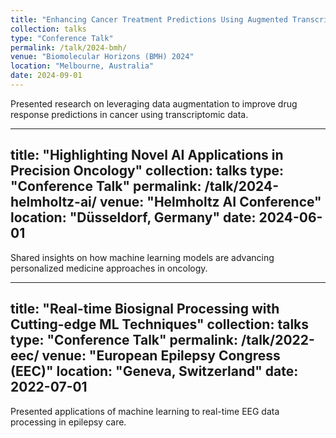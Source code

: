 ```yaml
---
title: "Enhancing Cancer Treatment Predictions Using Augmented Transcriptomics"
collection: talks
type: "Conference Talk"
permalink: /talk/2024-bmh/
venue: "Biomolecular Horizons (BMH) 2024"
location: "Melbourne, Australia"
date: 2024-09-01
---
```

Presented research on leveraging data augmentation to improve drug response predictions in cancer using transcriptomic data.

---
title: "Highlighting Novel AI Applications in Precision Oncology"
collection: talks
type: "Conference Talk"
permalink: /talk/2024-helmholtz-ai/
venue: "Helmholtz AI Conference"
location: "Düsseldorf, Germany"
date: 2024-06-01
---
Shared insights on how machine learning models are advancing personalized medicine approaches in oncology.


---
title: "Real-time Biosignal Processing with Cutting-edge ML Techniques"
collection: talks
type: "Conference Talk"
permalink: /talk/2022-eec/
venue: "European Epilepsy Congress (EEC)"
location: "Geneva, Switzerland"
date: 2022-07-01
---
Presented applications of machine learning to real-time EEG data processing in epilepsy care.

